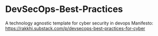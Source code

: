 # DevSecOps-Best-Practices
A technology agnostic template for cyber security in devops
Manifesto: https://rakkhi.substack.com/p/devsecops-best-practices-for-cyber
